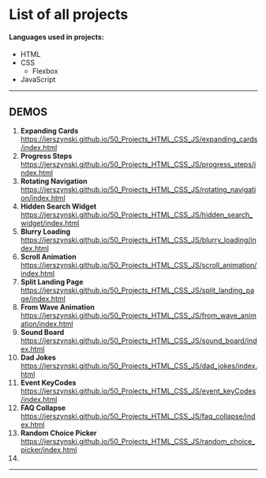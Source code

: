 # List of all projects

#### Languages used in projects:<br>

- HTML
- CSS
  - Flexbox
- JavaScript

---

## DEMOS

1. <strong>Expanding Cards</strong> <br> https://jerszynski.github.io/50_Projects_HTML_CSS_JS/expanding_cards/index.html
2. <strong>Progress Steps</strong> <br> https://jerszynski.github.io/50_Projects_HTML_CSS_JS/progress_steps/index.html
3. <strong>Rotating Navigation</strong> <br> https://jerszynski.github.io/50_Projects_HTML_CSS_JS/rotating_navigation/index.html
4. <strong>Hidden Search Widget</strong> <br> https://jerszynski.github.io/50_Projects_HTML_CSS_JS/hidden_search_widget/index.html
5. <strong>Blurry Loading</strong> <br> https://jerszynski.github.io/50_Projects_HTML_CSS_JS/blurry_loading/index.html
6. <strong>Scroll Animation</strong> <br> https://jerszynski.github.io/50_Projects_HTML_CSS_JS/scroll_animation/index.html
7. <strong>Split Landing Page</strong> <br> https://jerszynski.github.io/50_Projects_HTML_CSS_JS/split_landing_page/index.html
8. <strong>From Wave Animation</strong> <br> https://jerszynski.github.io/50_Projects_HTML_CSS_JS/from_wave_animation/index.html
9. <strong>Sound Board</strong> <br> https://jerszynski.github.io/50_Projects_HTML_CSS_JS/sound_board/index.html
10. <strong>Dad Jokes</strong> <br> https://jerszynski.github.io/50_Projects_HTML_CSS_JS/dad_jokes/index.html
11. <strong>Event KeyCodes</strong> <br> https://jerszynski.github.io/50_Projects_HTML_CSS_JS/event_keyCodes/index.html
12. <strong>FAQ Collapse</strong> <br> https://jerszynski.github.io/50_Projects_HTML_CSS_JS/faq_collapse/index.html
13. <strong>Random Choice Picker</strong> <br> https://jerszynski.github.io/50_Projects_HTML_CSS_JS/random_choice_picker/index.html
14.

---
